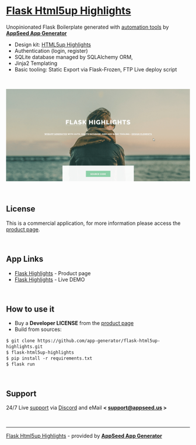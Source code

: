 ﻿# [Flask Html5up Highlights](https://appseed.us/apps/flask-apps/flask-html5up-highlights)

Unopinionated Flask Boilerplate generated with [automation tools](https://github.com/app-generator/developer-tools) by **[AppSeed App Generator](https://appseed.us/app-generator)**

- Design kit: [HTML5up Highlights](https://html5up.net/highlights)
- Authentication (login, register)
- SQLite database managed by SQLAlchemy ORM,
- Jinja2 Templating
- Basic tooling: Static Export via Flask-Frozen, FTP Live deploy script

<br />

![Flask Html5up Highlights - Gif animated intro.](https://github.com/app-generator/static/blob/master/products/flask-html5up-highlights-intro.gif?raw=true)

<br />

## License

This is a commercial application, for more information please access the [product page](https://appseed.us/apps/flask-apps/flask-html5up-highlights).

<br />

## App Links

- [Flask Highlights](https://appseed.us/apps/flask-apps/flask-html5up-highlights) - Product page
- [Flask Highlights](https://flask-html5up-highlights.appseed.us/) - Live DEMO

<br />

## How to use it

- Buy a **Developer LICENSE** from the [product page](https://appseed.us/apps/flask-apps/flask-html5up-highlights)
- Build from sources:

```
$ git clone https://github.com/app-generator/flask-html5up-highlights.git
$ flask-html5up-highlights
$ pip install -r requirements.txt 
$ flask run
```

<br />

## Support

24/7 Live [support](appseed.us/support) via [Discord](https://discord.gg/fZC6hup) and eMail **< support@appseed.us >**

<br />

---
[Flask Html5up Highlights](https://appseed.us/apps/flask-apps/flask-html5up-highlights) - provided by **[AppSeed App Generator](https://appseed.us/app-generator)**
